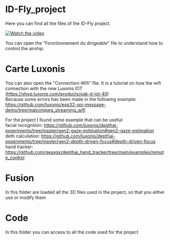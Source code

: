 # ID-Fly_project

Here you can find all the files of the ID-Fly project.  

[![Watch the video](https://i9.ytimg.com/vi/Ms-zu2tdAqg/mq2.jpg?sqp=CPCcnpgG&rs=AOn4CLBm5OmjS1P4Ycxc5Ba6TRCx7xwy4Q)]([https://youtu.be/T-D1KVIuvjA](https://youtu.be/Ms-zu2tdAqg))

You can open the "Fonctionnement du dirigeable" file to understand how to control the airship.  
  
# Carte Luxonis  
You can also open the "Connection-Wifi" file. It is a tutorial on how the wifi connection with the new Luxonis IOT (https://shop.luxonis.com/products/oak-d-iot-40)  
Because some errors has been made in the following example: https://github.com/luxonis/esp32-spi-message-demo/tree/main/mjpeg_streaming_wifi  
  
For the project I found some example that can be useful:  
facial recognition: https://github.com/luxonis/depthai-experiments/tree/master/gen2-gaze-estimation#gen2-gaze-estimation   
deth calculation: https://github.com/luxonis/depthai-experiments/tree/master/gen2-depth-driven-focus#depth-driven-focus   
hand tracker: https://github.com/geaxgx/depthai_hand_tracker/tree/main/examples/remote_control   


# Fusion

In this folder are loaded all the 3D files used in the project, so that you either use or modify them

# Code

In this folder you can access to all the code used for the project



